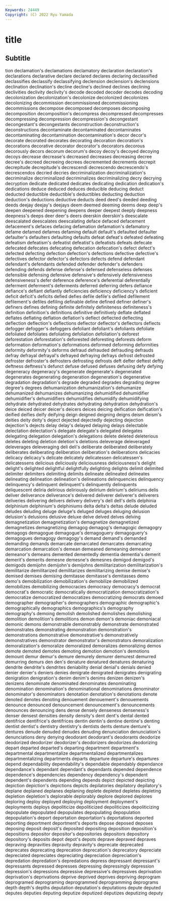 ```yaml
---
Keywords: 24449
Copyright: (C) 2022 Ryu Yamada
---
```



# title

## Subtitle
tion declamation's declamations declamatory declaration declaration's declarations declarative declare declared
declares declaring declassified declassifies declassify declassifying declension declension's declensions declination
declination's decline decline's declined declines declining declivities declivity declivity's decode
decoded decoder decodes decoding decolonization decolonization's decolonize decolonized decolonizes decolonizing
decommission decommissioned decommissioning decommissions decompose decomposed decomposes decomposing decomposition decomposition's
decompress decompressed decompresses decompressing decompression decompression's decongestant decongestant's decongestants deconstruction
deconstruction's deconstructions decontaminate decontaminated decontaminates decontaminating decontamination decontamination's decor decor's
decorate decorated decorates decorating decoration decoration's decorations decorative decorator decorator's
decorators decorous decorously decors decorum decorum's decoy decoy's decoyed decoying
decoys decrease decrease's decreased decreases decreasing decree decree's decreed decreeing
decrees decremented decrements decrepit decrepitude decrepitude's decrescendi decrescendo decrescendo's decrescendos
decried decries decriminalization decriminalization's decriminalize decriminalized decriminalizes decriminalizing decry decrying
decryption dedicate dedicated dedicates dedicating dedication dedication's dedications deduce deduced
deduces deducible deducing deduct deducted deductible deductible's deductibles deducting deduction
deduction's deductions deductive deducts deed deed's deeded deeding deeds deejay
deejay's deejays deem deemed deeming deems deep deep's deepen deepened
deepening deepens deeper deepest deeply deepness deepness's deeps deer deer's
deers deerskin deerskin's deescalate deescalated deescalates deescalating deface defaced defacement
defacement's defaces defacing defamation defamation's defamatory defame defamed defames defaming
default default's defaulted defaulter defaulter's defaulters defaulting defaults defeat defeat's
defeated defeating defeatism defeatism's defeatist defeatist's defeatists defeats defecate defecated
defecates defecating defecation defecation's defect defect's defected defecting defection defection's
defections defective defective's defectives defector defector's defectors defects defend defendant
defendant's defendants defended defender defender's defenders defending defends defense defense's
defensed defenseless defenses defensible defensing defensive defensive's defensively defensiveness defensiveness's
defer deference deference's deferential deferentially deferment deferment's deferments deferred deferring
defers defiance defiance's defiant defiantly deficiencies deficiency deficiency's deficient deficit
deficit's deficits defied defies defile defile's defiled defilement defilement's defiles
defiling definable define defined definer definer's definers defines defining definite
definitely definiteness definiteness's definition definition's definitions definitive definitively deflate deflated
deflates deflating deflation deflation's deflect deflected deflecting deflection deflection's deflections
deflector deflector's deflectors deflects defogger defogger's defoggers defoliant defoliant's defoliants
defoliate defoliated defoliates defoliating defoliation defoliation's deforest deforestation deforestation's deforested
deforesting deforests deform deformation deformation's deformations deformed deforming deformities deformity
deformity's deforms defraud defrauded defrauding defrauds defray defrayal defrayal's defrayed
defraying defrays defrost defrosted defroster defroster's defrosters defrosting defrosts deft
defter deftest deftly deftness deftness's defunct defuse defused defuses defusing
defy defying degeneracy degeneracy's degenerate degenerate's degenerated degenerates degenerating degeneration
degeneration's degenerative degradation degradation's degrade degraded degrades degrading degree degree's
degrees dehumanization dehumanization's dehumanize dehumanized dehumanizes dehumanizing dehumidified dehumidifier dehumidifier's
dehumidifiers dehumidifies dehumidify dehumidifying dehydrate dehydrated dehydrates dehydrating dehydration dehydration's
deice deiced deicer deicer's deicers deices deicing deification deification's deified
deifies deify deifying deign deigned deigning deigns deism deism's deities
deity deity's deject dejected dejectedly dejecting dejection dejection's dejects delay
delay's delayed delaying delays delectable delectation delectation's delegate delegate's delegated
delegates delegating delegation delegation's delegations delete deleted deleterious deletes deleting
deletion deletion's deletions deleverage deleveraged deleverages deleveraging deli deli's deliberate
deliberated deliberately deliberates deliberating deliberation deliberation's deliberations delicacies delicacy delicacy's
delicate delicately delicatessen delicatessen's delicatessens delicious deliciously deliciousness deliciousness's delight
delight's delighted delightful delightfully delighting delights delimit delimited delimiter delimiters
delimiting delimits delineate delineated delineates delineating delineation delineation's delineations delinquencies
delinquency delinquency's delinquent delinquent's delinquently delinquents deliquescent deliria delirious deliriously
delirium delirium's deliriums delis deliver deliverance deliverance's delivered deliverer deliverer's
deliverers deliveries delivering delivers delivery delivery's dell dell's dells delphinia
delphinium delphinium's delphiniums delta delta's deltas delude deluded deludes deluding
deluge deluge's deluged deluges deluging delusion delusion's delusions delusive deluxe
delve delved delves delving demagnetization demagnetization's demagnetize demagnetized demagnetizes demagnetizing
demagog demagog's demagogic demagogry demagogs demagogue demagogue's demagoguery demagoguery's demagogues
demagogy demagogy's demand demand's demanded demanding demands demarcate demarcated demarcates
demarcating demarcation demarcation's demean demeaned demeaning demeanor demeanor's demeans demented
dementedly dementia dementia's demerit demerit's demerits demesne demesne's demesnes demigod
demigod's demigods demijohn demijohn's demijohns demilitarization demilitarization's demilitarize demilitarized demilitarizes
demilitarizing demise demise's demised demises demising demitasse demitasse's demitasses demo
demo's demobilization demobilization's demobilize demobilized demobilizes demobilizing democracies democracy democracy's
democrat democrat's democratic democratically democratization democratization's democratize democratized democratizes democratizing
democrats demoed demographer demographer's demographers demographic demographic's demographically demographics demographics's
demography demography's demoing demolish demolished demolishes demolishing demolition demolition's demolitions
demon demon's demoniac demoniacal demonic demons demonstrable demonstrably demonstrate demonstrated
demonstrates demonstrating demonstration demonstration's demonstrations demonstrative demonstrative's demonstratively demonstratives demonstrator
demonstrator's demonstrators demoralization demoralization's demoralize demoralized demoralizes demoralizing demos demote
demoted demotes demoting demotion demotion's demotions demount demur demur's demure
demurely demurer demurest demurred demurring demurs den den's denature denatured
denatures denaturing dendrite dendrite's dendrites deniability denial denial's denials denied
denier denier's deniers denies denigrate denigrated denigrates denigrating denigration denigration's
denim denim's denims denizen denizen's denizens denominate denominated denominates denominating
denomination denomination's denominational denominations denominator denominator's denominators denotation denotation's denotations
denote denoted denotes denoting denouement denouement's denouements denounce denounced denouncement
denouncement's denouncements denounces denouncing dens dense densely denseness denseness's denser
densest densities density density's dent dent's dental dented dentifrice dentifrice's
dentifrices dentin dentin's dentine dentine's denting dentist dentist's dentistry dentistry's
dentists dents denture denture's dentures denude denuded denudes denuding denunciation
denunciation's denunciations deny denying deodorant deodorant's deodorants deodorize deodorized deodorizer
deodorizer's deodorizers deodorizes deodorizing depart departed departed's departing department department's
departmental departmentalize departmentalized departmentalizes departmentalizing departments departs departure departure's departures
depend dependability dependability's dependable dependably dependance dependance's dependant dependant's dependants
depended dependence dependence's dependencies dependency dependency's dependent dependent's dependents depending
depends depict depicted depicting depiction depiction's depictions depicts depilatories depilatory
depilatory's deplane deplaned deplanes deplaning deplete depleted depletes depleting depletion
depletion's deplorable deplorably deplore deplored deplores deploring deploy deployed deploying
deployment deployment's deployments deploys depoliticize depoliticized depoliticizes depoliticizing depopulate depopulated
depopulates depopulating depopulation depopulation's deport deportation deportation's deportations deported deporting
deportment deportment's deports depose deposed deposes deposing deposit deposit's deposited
depositing deposition deposition's depositions depositor depositor's depositories depositors depository depository's
deposits depot depot's depots deprave depraved depraves depraving depravities depravity
depravity's deprecate deprecated deprecates deprecating deprecation deprecation's deprecatory depreciate depreciated
depreciates depreciating depreciation depreciation's depredation depredation's depredations depress depressant depressant's
depressants depressed depresses depressing depressingly depression depression's depressions depressive depressive's
depressives deprivation deprivation's deprivations deprive deprived deprives depriving deprogram deprogramed
deprograming deprogrammed deprogramming deprograms depth depth's depths deputation deputation's deputations
depute deputed deputes deputies deputing deputize deputized deputizes deputizing deputy
